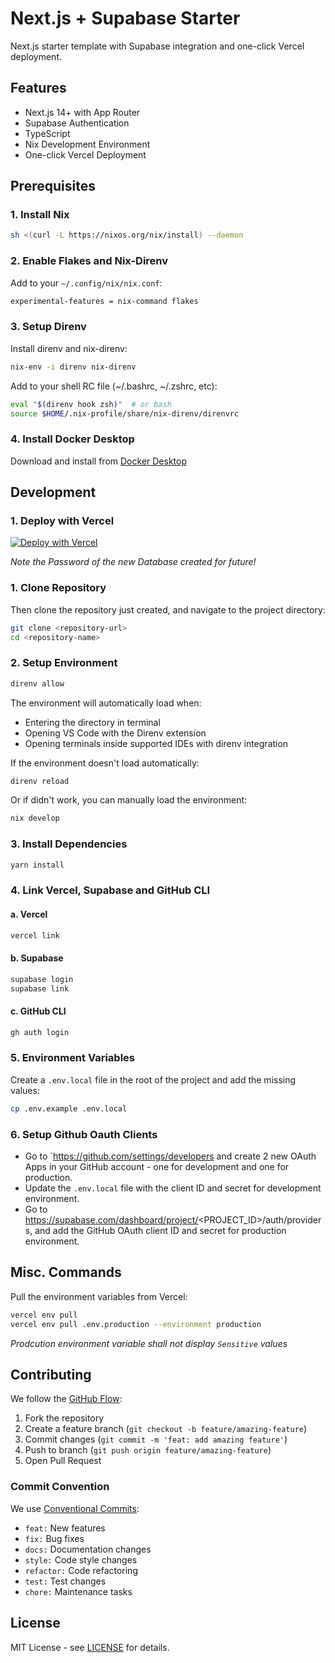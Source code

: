 # Next.js + Supabase Starter

Next.js starter template with Supabase integration and one-click Vercel deployment.

## Features

- Next.js 14+ with App Router
- Supabase Authentication
- TypeScript
- Nix Development Environment
- One-click Vercel Deployment

## Prerequisites

### 1. Install Nix

```bash
sh <(curl -L https://nixos.org/nix/install) --daemon
```

### 2. Enable Flakes and Nix-Direnv

Add to your `~/.config/nix/nix.conf`:

```bash
experimental-features = nix-command flakes
```

### 3. Setup Direnv

Install direnv and nix-direnv:

```bash
nix-env -i direnv nix-direnv
```

Add to your shell RC file (~/.bashrc, ~/.zshrc, etc):

```bash
eval "$(direnv hook zsh)"  # or bash
source $HOME/.nix-profile/share/nix-direnv/direnvrc
```

### 4. Install Docker Desktop

Download and install from [Docker Desktop](https://www.docker.com/products/docker-desktop)

## Development

### 1. Deploy with Vercel

[![Deploy with Vercel](https://vercel.com/button)](https://vercel.com/new/clone?repository-url=https%3A%2F%2Fgithub.com%2Faloshy-ai%2Fquick-starter-nextjs-supabase.git&project-name=nextjs-supabase-quick-starter&repository-name=nextjs-supabase-quick-starter&demo-title=nextjs-supabase-quick-starter&demo-description=This%20starter%20configures%20a%20project%20to%20quickly%20deploy%20with%20Vercel&demo-url=https%3A%2F%2Fstarter.aloshy.ai&external-id=https%3A%2F%2Fgithub.com%2Faloshy-ai%2Fquick-starter-nextjs-supabase.git&demo-image=https%3A%2F%2Fstarter.aloshy.ai%2Fopengraph-image.png&integration-ids=oac_VqOgBHqhEoFTPzGkPd7L0iH6)

_Note the Password of the new Database created for future!_

### 1. Clone Repository

Then clone the repository just created, and navigate to the project directory:

```bash
git clone <repository-url>
cd <repository-name>
```

### 2. Setup Environment

```bash
direnv allow
```

The environment will automatically load when:

- Entering the directory in terminal
- Opening VS Code with the Direnv extension
- Opening terminals inside supported IDEs with direnv integration

If the environment doesn't load automatically:

```bash
direnv reload
```

Or if didn't work, you can manually load the environment:

```bash
nix develop
```

### 3. Install Dependencies

```bash
yarn install
```

### 4. Link Vercel, Supabase and GitHub CLI

#### a. Vercel

```bash
vercel link
```

#### b. Supabase

```bash
supabase login
supabase link
```

#### c. GitHub CLI

```bash
gh auth login
```

### 5. Environment Variables

Create a `.env.local` file in the root of the project and add the missing values:

```bash
cp .env.example .env.local
```

### 6. Setup Github Oauth Clients

- Go to `https://github.com/settings/developers and create 2 new OAuth Apps in your GitHub account - one for development and one for production.
- Update the `.env.local` file with the client ID and secret for development environment.
- Go to https://supabase.com/dashboard/project/<PROJECT_ID>/auth/providers, and add the GitHub OAuth client ID and secret for production environment.

## Misc. Commands

Pull the environment variables from Vercel:

```bash
vercel env pull
vercel env pull .env.production --environment production
```

_Prodcution environment variable shall not display `Sensitive` values_

## Contributing

We follow the [GitHub Flow](https://docs.github.com/en/get-started/quickstart/github-flow):

1. Fork the repository
2. Create a feature branch (`git checkout -b feature/amazing-feature`)
3. Commit changes (`git commit -m 'feat: add amazing feature'`)
4. Push to branch (`git push origin feature/amazing-feature`)
5. Open Pull Request

### Commit Convention

We use [Conventional Commits](https://www.conventionalcommits.org/):

- `feat:` New features
- `fix:` Bug fixes
- `docs:` Documentation changes
- `style:` Code style changes
- `refactor:` Code refactoring
- `test:` Test changes
- `chore:` Maintenance tasks

## License

MIT License - see [LICENSE](./LICENSE) for details.
